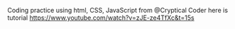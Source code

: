 ﻿Coding practice using html, CSS, JavaScript 
from @Cryptical Coder
here is tutorial https://www.youtube.com/watch?v=zJE-ze4TfXc&t=15s
